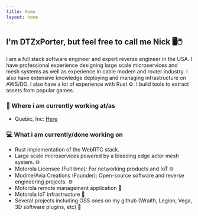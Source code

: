 ```yaml
---
title: Home
layout: home
---
```


## I'm DTZxPorter, but feel free to call me Nick 🖥️🖱️
I am a full stack software engineer and expert reverse engineer in the USA.
I have professional experience designing large scale microservices and mesh systems as well as experience in cable modem and router industry. I also have extensive knowledge deploying and managing infrastructure on AWS/DO. I also have a lot of experience with Rust ⚙️. I build tools to extract assets from popular games.

### 💼 Where i am currently working at/as
- Quebic, Inc: [Here](https://quebic.com)

### 💻 What i am currently/done working on
- Rust implementation of the WebRTC stack.
- Large scale microservices powered by a bleeding edge actor mesh system. 🌐
- Motorola Licensee (Full time): For networking products and IoT 🌐
- Modme/Avia Creations (Founder): Open-source software and reverse engineering projects. ⚙️
- Motorola remote management application  🚀
- Motorola IoT infrastructure 🚀
- Several projects including OSS ones on my github (Wraith, Legion, Vega, 3D software plugins, etc) 🚀